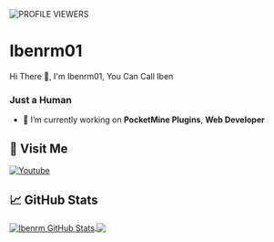 ![PROFILE VIEWERS](https://gpvc.arturio.dev/Ibenrm)
# Ibenrm01
Hi There 👋, I'm Ibenrm01, You Can Call Iben
<br>
<h3>Just a Human</h3>

- 🔭 I’m currently working on **PocketMine Plugins**, **Web Developer**

## 🚶 Visit Me
[![Youtube](https://img.shields.io/badge/Youtube-FF0014?style=for-the-badge&logo=youtube&logoColor=white)](https://youtube.com/@ibenrm0185)
## &#x1f4c8; GitHub Stats
<a href="https://github.com/Ibenrm">
  <img align="center" src="https://github-readme-stats.vercel.app/api?username=Ibenrm&count_private=true&show_icons=true&hide_border=false&custom_title=Ibenrm%20Github%20Stats&include_all_commits=true&hide=issues&theme=tokyonight" alt="Ibenrm GitHub Stats" />
</a>
<a href="https://github.com/Ibenrm">
  <img align="center" src="https://github-readme-stats.vercel.app/api/top-langs/?username=Ibenrm&layout=compact&hide_border=false&theme=tokyonight" />
</a>
